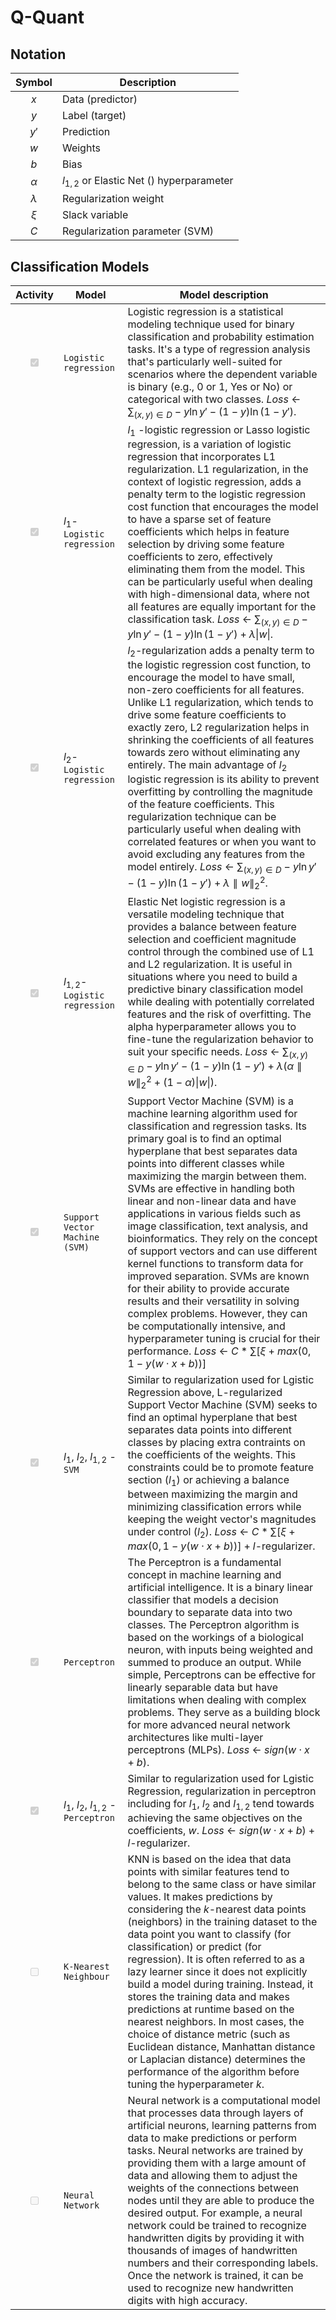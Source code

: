 # Q-Quant

## Notation
|     Symbol              |       Description       | 
|:--------------:          |        ------          |
| $x$                   | Data (predictor)          |
| $y$                   | Label (target)            |
| $y'$                  | Prediction                |
| $w$                   | Weights                   |
| $b$                   | Bias                      |
| $\alpha$              | $l_{1, 2}$ or Elastic Net () hyperparameter       |
| $\lambda$             | Regularization weight      |
| $\xi$                 | Slack variable            |
| $C$                   | Regularization parameter (SVM)       |

## Classification Models

|     Activity              |       Model       | Model description |
|:--------------:          |        ------    |     ------    |
| <input type="checkbox" disabled checked />    |  ```Logistic regression``` | Logistic regression is a statistical modeling technique used for binary classification and probability estimation tasks. It's a type of regression analysis that's particularly well-suited for scenarios where the dependent variable is binary (e.g., 0 or 1, Yes or No) or categorical with two classes. $Loss$ &larr; $\sum_{(x, y) \in D} -y\ln y' - (1- y)\ln(1 - y')$.|
| <input type="checkbox" disabled checked /> | $l_1$-```Logistic regression``` | $l_1$ -logistic regression or Lasso logistic regression, is a variation of logistic regression that incorporates L1 regularization. L1 regularization, in the context of logistic regression, adds a penalty term to the logistic regression cost function that encourages the model to have a sparse set of feature coefficients which helps in feature selection by driving some feature coefficients to zero, effectively eliminating them from the model. This can be particularly useful when dealing with high-dimensional data, where not all features are equally important for the classification task.  $Loss$ &larr; $\sum_{(x, y) \in D} -y\ln y' - (1- y)\ln(1 - y') + \lambda \|w\|$. |
| <input type="checkbox" disabled checked /> | $l_2$-```Logistic regression``` | $l_2$-regularization adds a penalty term to the logistic regression cost function, to encourage the model to have small, non-zero coefficients for all features. Unlike L1 regularization, which tends to drive some feature coefficients to exactly zero, L2 regularization helps in shrinking the coefficients of all features towards zero without eliminating any entirely. The main advantage of $l_2$ logistic regression is its ability to prevent overfitting by controlling the magnitude of the feature coefficients. This regularization technique can be particularly useful when dealing with correlated features or when you want to avoid excluding any features from the model entirely. $Loss$ &larr; $\sum_{(x, y) \in D} -y\ln y' - (1- y)\ln(1 - y') + \lambda \parallel w\parallel_{2}^{2}$. |
| <input type="checkbox" disabled checked /> | $l_{1, 2}$-```Logistic regression``` | Elastic Net logistic regression is a versatile modeling technique that provides a balance between feature selection and coefficient magnitude control through the combined use of L1 and L2 regularization. It is useful in situations where you need to build a predictive binary classification model while dealing with potentially correlated features and the risk of overfitting. The alpha hyperparameter allows you to fine-tune the regularization behavior to suit your specific needs. $Loss$ &larr; $\sum_{(x, y) \in D} -y\ln y' - (1- y)\ln(1 - y') + \lambda (\alpha \parallel w\parallel_{2}^{2} + (1 - \alpha) \|w\|)$. |
| <input type="checkbox" disabled checked /> | ```Support Vector Machine (SVM)``` | Support Vector Machine (SVM) is a machine learning algorithm used for classification and regression tasks. Its primary goal is to find an optimal hyperplane that best separates data points into different classes while maximizing the margin between them. SVMs are effective in handling both linear and non-linear data and have applications in various fields such as image classification, text analysis, and bioinformatics. They rely on the concept of support vectors and can use different kernel functions to transform data for improved separation. SVMs are known for their ability to provide accurate results and their versatility in solving complex problems. However, they can be computationally intensive, and hyperparameter tuning is crucial for their performance.  $Loss$ &larr; $C * \sum [ \xi + max(0, 1- y(w \cdot x + b))]$|
| <input type="checkbox" disabled checked /> | $l_1$, $l_2$, $l_{1, 2}$ - ```SVM``` | Similar to regularization used for Lgistic Regression above, L-regularized Support Vector Machine (SVM) seeks to find an optimal hyperplane that best separates data points into different classes by placing extra contraints on the coefficients of the weights. This constraints could be to promote feature section ($l_1$) or achieving a balance between maximizing the margin and minimizing classification errors while keeping the weight vector's magnitudes under control ($l_2$). $Loss$ &larr; $C * \sum [ \xi + max(0, 1- y(w \cdot x + b))] + l$-regularizer. |
| <input type="checkbox" disabled checked /> | ```Perceptron``` | The Perceptron is a fundamental concept in machine learning and artificial intelligence. It is a binary linear classifier that models a decision boundary to separate data into two classes. The Perceptron algorithm is based on the workings of a biological neuron, with inputs  being weighted and summed to produce an output. While simple, Perceptrons can be effective for linearly separable data but have limitations when dealing with complex problems. They serve as a building block for more advanced neural network architectures like multi-layer perceptrons (MLPs). $Loss$ &larr; $sign(w \cdot x + b)$.|
| <input type="checkbox" disabled checked /> | $l_1$, $l_2$, $l_{1, 2}$ -```Perceptron``` | Similar to regularization used for Lgistic Regression, regularization in perceptron including for $l_1$, $l_2$ and $l_{1, 2}$ tend towards achieving the same objectives on the coefficients, $w$. $Loss$ &larr; $sign(w \cdot x + b)+ l$-regularizer.|
| <input type="checkbox" disabled /> | ```K-Nearest Neighbour``` | KNN is based on the idea that data points with similar features tend to belong to the same class or have similar values. It makes predictions by considering the $k$-nearest data points (neighbors) in the training dataset to the data point you want to classify (for classification) or predict (for regression). It is often referred to as a lazy learner since it does not explicitly build a model during training. Instead, it stores the training data and makes predictions at runtime based on the nearest neighbors. In most cases, the choice of distance metric (such as Euclidean distance, Manhattan distance or Laplacian distance) determines the performance of the algorithm before tuning the hyperparameter $k$.|
| <input type="checkbox" disabled /> | ```Neural Network``` | Neural network is a computational model that processes data through layers of artificial neurons, learning patterns from data to make predictions or perform tasks. Neural networks are trained by providing them with a large amount of data and allowing them to adjust the weights of the connections between nodes until they are able to produce the desired output. For example, a neural network could be trained to recognize handwritten digits by providing it with thousands of images of handwritten numbers and their corresponding labels. Once the network is trained, it can be used to recognize new handwritten digits with high accuracy.|